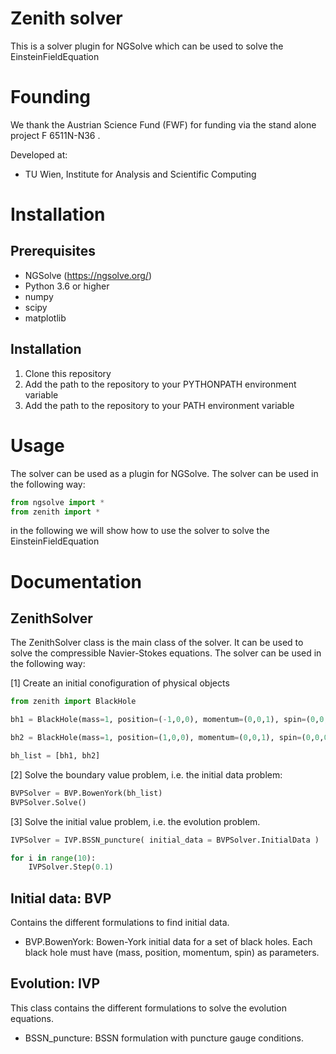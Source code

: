 # Zenith solver
This is a solver plugin for NGSolve which can be used to solve the EinsteinFieldEquation

# Founding 
We thank the Austrian Science Fund (FWF) for funding via the stand alone project F 6511N-N36 .

Developed at:

- TU Wien, Institute for Analysis and Scientific Computing


# Installation

## Prerequisites
- NGSolve (https://ngsolve.org/)
- Python 3.6 or higher
- numpy
- scipy
- matplotlib

## Installation
1. Clone this repository
2. Add the path to the repository to your PYTHONPATH environment variable
3. Add the path to the repository to your PATH environment variable

# Usage
The solver can be used as a plugin for NGSolve. The solver can be used in the following way:

```python
from ngsolve import *
from zenith import *
```
in the following we will show how to use the solver to solve the EinsteinFieldEquation


# Documentation

## ZenithSolver
The ZenithSolver class is the main class of the solver. It can be used to solve the compressible Navier-Stokes equations. The solver can be used in the following way:

[1] Create an initial conofiguration of physical objects

```python
from zenith import BlackHole

bh1 = BlackHole(mass=1, position=(-1,0,0), momentum=(0,0,1), spin=(0,0,0))

bh2 = BlackHole(mass=1, position=(1,0,0), momentum=(0,0,1), spin=(0,0,0))

bh_list = [bh1, bh2]
```

[2] Solve the boundary value problem, i.e. the initial data problem:

```python
BVPSolver = BVP.BowenYork(bh_list)
BVPSolver.Solve()
```

[3] Solve the initial value problem, i.e. the evolution problem.

```python
IVPSolver = IVP.BSSN_puncture( initial_data = BVPSolver.InitialData )

for i in range(10): 
    IVPSolver.Step(0.1)
```



## Initial data: BVP  
Contains the different formulations to find initial data.

- BVP.BowenYork: 
    Bowen-York initial data for a set of black holes. Each black hole must have (mass, position, momentum, spin) as parameters.

## Evolution: IVP 
This class contains the different formulations to solve the evolution equations.

- BSSN_puncture: 
    BSSN formulation with puncture gauge conditions.